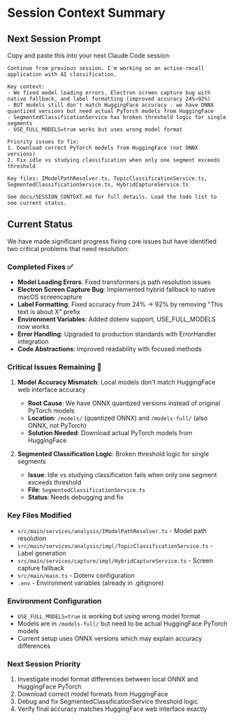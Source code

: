 # Session Context Summary

## Next Session Prompt
Copy and paste this into your next Claude Code session:

```
Continue from previous session. I'm working on an active-recall application with AI classification. 

Key context:
- We fixed model loading errors, Electron screen capture bug with native fallback, and label formatting (improved accuracy 24%→92%)
- BUT models still don't match HuggingFace accuracy - we have ONNX quantized versions but need actual PyTorch models from HuggingFace
- SegmentedClassificationService has broken threshold logic for single segments
- USE_FULL_MODELS=true works but uses wrong model format

Priority issues to fix:
1. Download correct PyTorch models from HuggingFace (not ONNX versions)
2. Fix idle vs studying classification when only one segment exceeds threshold

Key files: IModelPathResolver.ts, TopicClassificationService.ts, SegmentedClassificationService.ts, HybridCaptureService.ts

See docs/SESSION_CONTEXT.md for full details. Load the todo list to see current status.
```

## Current Status
We have made significant progress fixing core issues but have identified two critical problems that need resolution:

### Completed Fixes ✅
- **Model Loading Errors**: Fixed transformers.js path resolution issues
- **Electron Screen Capture Bug**: Implemented hybrid fallback to native macOS screencapture
- **Label Formatting**: Fixed accuracy from 24% → 92% by removing "This text is about X" prefix
- **Environment Variables**: Added dotenv support, USE_FULL_MODELS now works
- **Error Handling**: Upgraded to production standards with ErrorHandler integration
- **Code Abstractions**: Improved readability with focused methods

### Critical Issues Remaining 🚨
1. **Model Accuracy Mismatch**: Local models don't match HuggingFace web interface accuracy
   - **Root Cause**: We have ONNX quantized versions instead of original PyTorch models
   - **Location**: `/models/` (quantized ONNX) and `/models-full/` (also ONNX, not PyTorch)
   - **Solution Needed**: Download actual PyTorch models from HuggingFace

2. **Segmented Classification Logic**: Broken threshold logic for single segments
   - **Issue**: Idle vs studying classification fails when only one segment exceeds threshold
   - **File**: `SegmentedClassificationService.ts`
   - **Status**: Needs debugging and fix

### Key Files Modified
- `src/main/services/analysis/IModelPathResolver.ts` - Model path resolution
- `src/main/services/analysis/impl/TopicClassificationService.ts` - Label generation
- `src/main/services/capture/impl/HybridCaptureService.ts` - Screen capture fallback
- `src/main/main.ts` - Dotenv configuration
- `.env` - Environment variables (already in .gitignore)

### Environment Configuration
- `USE_FULL_MODELS=true` is working but using wrong model format
- Models are in `/models-full/` but need to be actual HuggingFace PyTorch models
- Current setup uses ONNX versions which may explain accuracy differences

### Next Session Priority
1. Investigate model format differences between local ONNX and HuggingFace PyTorch
2. Download correct model formats from HuggingFace
3. Debug and fix SegmentedClassificationService threshold logic
4. Verify final accuracy matches HuggingFace web interface exactly